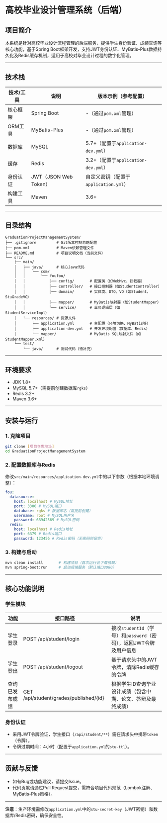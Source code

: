 # 高校毕业设计管理系统（后端）

## 项目简介

本系统是针对高校毕业设计流程管理的后端服务，提供学生身份验证、成绩查询等核心功能，基于Spring Boot框架开发，支持JWT身份认证、MyBatis-Plus数据持久化及Redis缓存机制，适用于高校对毕业设计过程的数字化管理。

---

## 技术栈

| 技术/工具 | 说明                  | 版本示例（参考配置）                  |
| --------- | --------------------- | ------------------------------------- |
| 核心框架  | Spring Boot           | -（通过`pom.xml`管理）                |
| ORM工具   | MyBatis-Plus          | -（通过`pom.xml`管理）                |
| 数据库    | MySQL                 | 5.7+（配置于`application-dev.yml`）   |
| 缓存      | Redis                 | 3.2+（配置于`application-dev.yml`）   |
| 身份认证  | JWT（JSON Web Token） | 自定义密钥（配置于`application.yml`） |
| 构建工具  | Maven                 | 3.6+                                  |

---

## 目录结构

```
GraduationProjectManagementSystem/
├── .gitignore         # Git版本控制忽略配置
├── pom.xml            # Maven依赖管理文件
├── README.md          # 项目说明文档（当前文件）
└── src/
    ├── main/
    │   ├── java/      # 核心Java代码
    │   │   └── com/
    │   │       └── foufou/
    │   │           ├── config/       # 配置类（如WebMvc、拦截器）
    │   │           ├── controller/   # 接口控制器（如StudentController）
    │   │           ├── domain/       # 实体类、DTO、VO（如Student、StuGradeVO）
    │   │           ├── mapper/       # MyBatis映射器（如StudentMapper）
    │   │           └── service/      # 业务逻辑层（如StudentServiceImpl）
    │   └── resources/ # 资源文件
    │       ├── application.yml       # 主配置（环境切换、MyBatis等）
    │       ├── application-dev.yml   # 开发环境配置（数据库、Redis）
    │       └── mapper/               # MyBatis SQL映射文件（如StudentMapper.xml）
    └── test/
        └── java/      # 测试代码（待补充）
```

---

## 环境要求

- JDK 1.8+
- MySQL 5.7+（需提前创建数据库`rgks`）
- Redis 3.2+
- Maven 3.6+

---

## 安装与运行

### 1. 克隆项目

```bash
git clone [项目仓库地址]
cd GraduationProjectManagementSystem
```

### 2. 配置数据库与Redis

修改`src/main/resources/application-dev.yml`中的以下参数（根据本地环境调整）：

```yaml
fou:
  datasource:
    host: localhost # MySQL地址
    port: 3306 # MySQL端口
    database: rgks # 数据库名（需提前创建）
    username: root # MySQL用户名
    password: 68942569 # MySQL密码
  redis:
    host: localhost # Redis地址
    port: 6379 # Redis端口
    password: 123456 # Redis密码（无密码则留空）
```

### 3. 构建与启动

```bash
mvn clean install       # 构建项目（首次运行会下载依赖）
mvn spring-boot:run     # 启动后端服务（默认端口8080）
```

---

## 核心功能说明

### 学生模块

| 功能           | 接口路径                               | 说明                                                               |
| -------------- | -------------------------------------- | ------------------------------------------------------------------ |
| 学生登录       | POST /api/student/login                | 接收`studentId`（学号）和`password`（密码），返回JWT令牌及用户信息 |
| 学生登出       | POST /api/student/logout               | 基于请求头中的JWT令牌，清除Redis缓存的令牌                         |
| 查询已发布成绩 | GET /api/student/grades/published/{id} | 根据学生ID查询毕业设计成绩（包含中期、论文、答辩及最终成绩）       |

### 身份认证

- 采用JWT令牌验证，学生接口（`/api/student/**`）需在请求头中携带`token`（令牌）。
- 令牌过期时间：4小时（配置于`application.yml`的`stu-ttl`）。

---

## 贡献与反馈

- 如有Bug或功能建议，请提交Issue。
- 代码贡献请通过Pull Request提交，需符合项目代码规范（Lombok注解、MyBatis-Plus风格）。

---

**注意**：生产环境需修改`application.yml`中的`stu-secret-key`（JWT密钥）和数据库/Redis密码，确保安全性。
